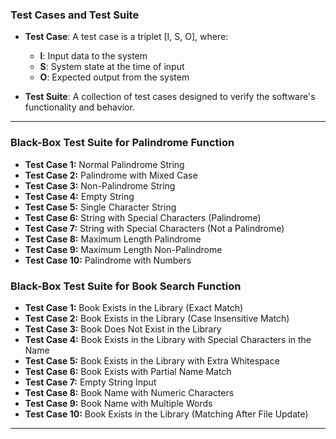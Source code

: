 ### Test Cases and Test Suite

- **Test Case**: A test case is a triplet [I, S, O], where:
  - **I**: Input data to the system
  - **S**: System state at the time of input
  - **O**: Expected output from the system

- **Test Suite**: A collection of test cases designed to verify the software's functionality and behavior.

---



### Black-Box Test Suite for Palindrome Function
- **Test Case 1:** Normal Palindrome String
- **Test Case 2:** Palindrome with Mixed Case
- **Test Case 3:** Non-Palindrome String
- **Test Case 4:** Empty String
- **Test Case 5:** Single Character String
- **Test Case 6:** String with Special Characters (Palindrome)
- **Test Case 7:** String with Special Characters (Not a Palindrome)
- **Test Case 8:** Maximum Length Palindrome
- **Test Case 9:** Maximum Length Non-Palindrome
- **Test Case 10:** Palindrome with Numbers

### Black-Box Test Suite for Book Search Function
- **Test Case 1:** Book Exists in the Library (Exact Match)
- **Test Case 2:** Book Exists in the Library (Case Insensitive Match)
- **Test Case 3:** Book Does Not Exist in the Library
- **Test Case 4:** Book Exists in the Library with Special Characters in the Name
- **Test Case 5:** Book Exists in the Library with Extra Whitespace
- **Test Case 6:** Book Exists with Partial Name Match
- **Test Case 7:** Empty String Input
- **Test Case 8:** Book Name with Numeric Characters
- **Test Case 9:** Book Name with Multiple Words
- **Test Case 10:** Book Exists in the Library (Matching After File Update)

---
